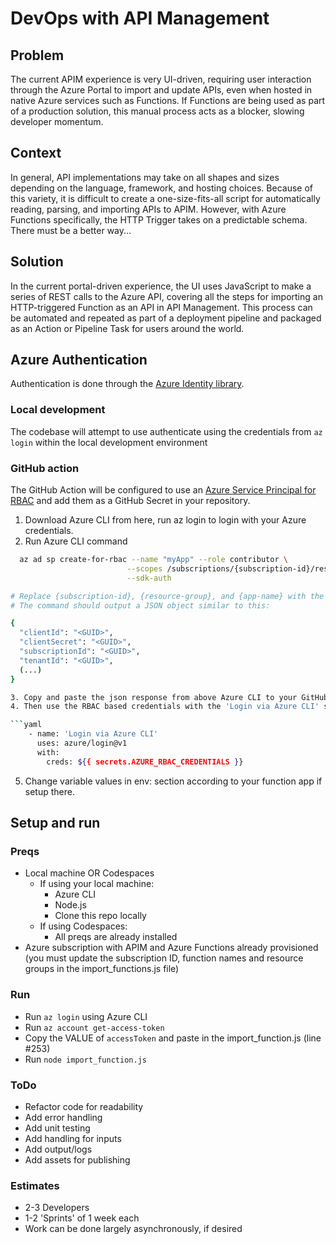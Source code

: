 # DevOps with API Management

## Problem
The current APIM experience is very UI-driven, requiring user interaction through the Azure Portal to import and update APIs, even when hosted in native Azure services such as Functions. If Functions are being used as part of a production solution, this manual process acts as a blocker, slowing developer momentum. 

## Context
In general, API implementations may take on all shapes and sizes depending on the language, framework, and hosting choices. Because of this variety, it is difficult to create a one-size-fits-all script for automatically reading, parsing, and importing APIs to APIM. However, with Azure Functions specifically, the HTTP Trigger takes on a predictable schema. There must be a better way...

## Solution
In the current portal-driven experience, the UI uses JavaScript to make a series of REST calls to the Azure API, covering all the steps for importing an HTTP-triggered Function as an API in API Management. This process can be automated and repeated as part of a deployment pipeline and packaged as an Action or Pipeline Task for users around the world. 

## Azure Authentication

Authentication is done through the [Azure Identity library](https://azure.github.io/azure-sdk-for-js/identity.html).

### Local development
The codebase will attempt to use authenticate using the credentials from ```az login``` within the local development environment

### GitHub action
The GitHub Action will be configured to use an [Azure Service Principal for RBAC](https://docs.microsoft.com/en-us/azure/role-based-access-control/overview) and add them as a GitHub Secret in your repository.

1. Download Azure CLI from here, run az login to login with your Azure credentials.
2. Run Azure CLI command

```bash
  az ad sp create-for-rbac --name "myApp" --role contributor \
                          --scopes /subscriptions/{subscription-id}/resourceGroups/{resource-group}/providers/Microsoft.Web/sites/{app-name} \
                          --sdk-auth

# Replace {subscription-id}, {resource-group}, and {app-name} with the names of your subscription, resource group, and Azure function app.
# The command should output a JSON object similar to this:

{
  "clientId": "<GUID>",
  "clientSecret": "<GUID>",
  "subscriptionId": "<GUID>",
  "tenantId": "<GUID>",
  (...)
}

3. Copy and paste the json response from above Azure CLI to your GitHub Repository > Settings > Secrets > Add a new secret > AZURE_RBAC_CREDENTIALS
4. Then use the RBAC based credentials with the 'Login via Azure CLI' step to authenticate using the service principal

```yaml
    - name: 'Login via Azure CLI'
      uses: azure/login@v1
      with:
        creds: ${{ secrets.AZURE_RBAC_CREDENTIALS }}
```

5. Change variable values in env: section according to your function app if setup there.

## Setup and run

### Preqs
- Local machine OR Codespaces
  - If using your local machine:
    - Azure CLI
    - Node.js
    - Clone this repo locally
  - If using Codespaces:
    - All preqs are already installed
- Azure subscription with APIM and Azure Functions already provisioned (you must update the subscription ID, function names and resource groups in the import_functions.js file)

### Run

- Run `az login` using Azure CLI
- Run `az account get-access-token`
- Copy the VALUE of `accessToken` and paste in the import_function.js (line #253)
- Run `node import_function.js`

### ToDo
 - Refactor code for readability
- Add error handling
- Add unit testing
- Add handling for inputs
- Add output/logs
- Add assets for publishing

### Estimates
- 2-3 Developers
- 1-2 'Sprints' of 1 week each
- Work can be done largely asynchronously, if desired
